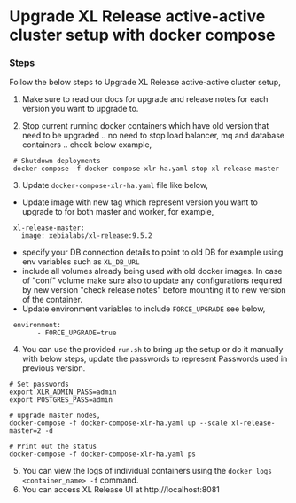 # Upgrade XL Release active-active cluster setup with docker compose

### Steps

Follow the below steps to Upgrade XL Release active-active cluster setup,

1. Make sure to read our docs for upgrade and release notes for each version you want to upgrade to.

2. Stop current running docker containers which have old version that need to be upgraded .. no need to stop load balancer, mq and database containers .. check below example,
  ```shell
   # Shutdown deployments
   docker-compose -f docker-compose-xlr-ha.yaml stop xl-release-master  
  ```
3. Update `docker-compose-xlr-ha.yaml` file like below,
 
  * Update image with new tag which represent version you want to upgrade to for both master and worker, for example,
  ```shell
   xl-release-master:
     image: xebialabs/xl-release:9.5.2
  ```
  * specify your DB connection details to point to old DB for example using env variables such as `XL_DB_URL`
  * include all volumes already being used with old docker images. In case of "conf" volume make sure also to update any configurations required by new version "check release notes" before mounting it to new version of the container.
  * Update environment variables to include `FORCE_UPGRADE` see below,
  ```shell
   environment:
         - FORCE_UPGRADE=true
  ``` 
4. You can use the provided `run.sh` to bring up the setup or do it manually with below steps, update the passwords to represent Passwords used in previous version.

```shell
# Set passwords
export XLR_ADMIN_PASS=admin
export POSTGRES_PASS=admin

# upgrade master nodes,
docker-compose -f docker-compose-xlr-ha.yaml up --scale xl-release-master=2 -d

# Print out the status
docker-compose -f docker-compose-xlr-ha.yaml ps
```

5. You can view the logs of individual containers using the `docker logs <container_name> -f` command.
6. You can access XL Release UI at http://localhost:8081
